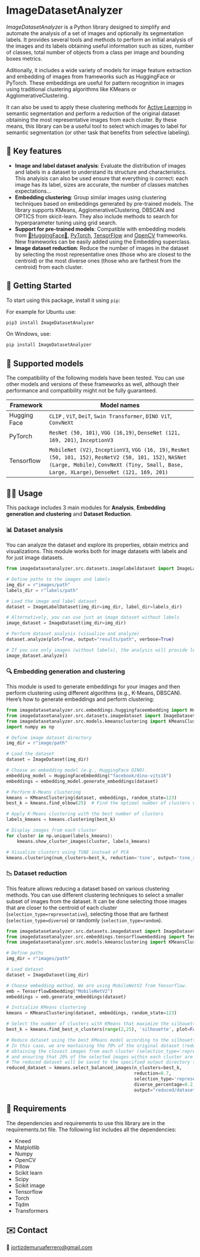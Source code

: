 # ImageDatasetAnalyzer

*ImageDatasetAnalyzer* is a Python library designed to simplify and automate the analysis of a set of images and optionally its segmentation labels. It provides several tools and methods to perform an initial analysis of the images and its labels obtaining useful information such as sizes, number of classes, total number of objects from a class per image and bounding boxes metrics. 

Aditionally, it includes a wide variety of models for image feature extraction and embedding of images from frameworks such as HuggingFace or PyTorch. These embeddings are useful for pattern recognition in images using traditional clustering algorithms like KMeans or AgglomerativeClustering. 

It can also be used to apply these clustering methods for [Active Learning](https://en.wikipedia.org/wiki/Active_learning_(machine_learning)) in semantic segmentation and perform a reduction of the original dataset obtaining the most representative images from each cluster. By these means, this library can be a useful tool to select which images to label for semantic segmentation (or other task that benefits from selective labeling).

## 🔧 Key features

* **Image and label dataset analysis**: Evaluate the distribution of images and labels in a dataset to understand its structure and characteristics. This analyisis can also be used ensure that everything is correct: each image has its label, sizes are accurate, the number of classes matches expectations...
* **Embedding clustering**: Group similar images using clustering techniques based on embeddings generated by pre-trained models. The library supports KMeans, AgglomerativeClustering, DBSCAN and OPTICS from skicit-learn. They also include methods to search for hyperparameter tuning using grid search.
* **Support for pre-trained models**: Compatible with embedding models from [🤗HuggingFace🤗](https://huggingface.co/), [PyTorch](https://pytorch.org/), [TensorFlow](https://www.tensorflow.org/) and [OpenCV](https://opencv.org/) frameworks. New frameworks can be easily added using the Embedding superclass.
* **Image dataset reduction**: Reduce the number of images in the dataset by selecting the most representative ones (those who are closest to the centroid) or the most diverse ones (those who are farthest from the centroid) from each cluster.   

## 🚀 Getting Started

To start using this package, install it using `pip`:

For example for Ubuntu use:
```bash
pip3 install ImageDatasetAnalyzer
```

On Windows, use:
```bash
pip install ImageDatasetAnalyzer
```

## 🤖 Supported models

The compatibility of the following models have been tested. You can use other models and versions of these frameworks as well, although their performance and compatibility might not be fully guaranteed.

| Framework     | Model names     |   
|--------------------------|---------------------|
| Hugging Face             | ``CLIP`` , ``ViT``, ``DeiT``,   ``Swin Transformer``,  ``DINO ViT``, ``ConvNeXt``   | 
| PyTorch                  | ``ResNet (50, 101)``, ``VGG (16,19)``, ``DenseNet (121, 169, 201)``, ``InceptionV3``       | 
| Tensorflow               | ``MobileNet (V2)``, ``InceptionV3``, ``VGG (16, 19)``, ``ResNet (50, 101, 152)``,  ``ResNetV2 (50, 101, 152)``, ``NASNet (Large, Mobile)``, ``ConvNeXt (Tiny, Small, Base, Large, XLarge)``, ``DenseNet (121, 169, 201)`` | 

## 👩‍💻 Usage
This package includes 3 main modules for **Analysis**, **Embedding generation and clustering** and **Dataset Reduction**.

### 📊 Dataset analysis
You can analyze the dataset and explore its properties, obtain metrics and visualizations. This module works both for image datasets with labels and for just image datasets.

```python
from imagedatasetanalyzer.src.datasets.imagelabeldataset import ImageLabelDataset

# Define paths to the images and labels
img_dir = r"images/path"
labels_dir = r"labels/path"

# Load the image and label dataset
dataset = ImageLabelDataset(img_dir=img_dir, label_dir=labels_dir)

# Alternatively, you can use just an image dataset without labels
image_dataset = ImageDataset(img_dir=img_dir)

# Perform dataset analysis (visualize and analyze)
dataset.analyze(plot=True, output="results/path", verbose=True)

# If you use only images (without labels), the analysis will provide less information
image_dataset.analyze()
```

### 🔍 Embedding generation and clustering
This module is used to generate embeddings for your images and then perform clustering using different algorithms (e.g., K-Means, DBSCAN). Here’s how to generate embeddings and perform clustering:

```python
from imagedatasetanalyzer.src.embeddings.huggingfaceembedding import HuggingFaceEmbedding
from imagedatasetanalyzer.src.datasets.imagedataset import ImageDataset
from imagedatasetanalyzer.src.models.kmeansclustering import KMeansClustering
import numpy as np

# Define image dataset directory
img_dir = r"image/path"

# Load the dataset
dataset = ImageDataset(img_dir)

# Choose an embedding model (e.g., HuggingFace DINO).
embedding_model = HuggingFaceEmbedding("facebook/dino-vits16")
embeddings = embedding_model.generate_embeddings(dataset)

# Perform K-Means clustering
kmeans = KMeansClustering(dataset, embeddings, random_state=123)
best_k = kmeans.find_elbow(25)  # Find the optimal number of clusters using the elbow method

# Apply K-Means clustering with the best number of clusters
labels_kmeans = kmeans.clustering(best_k)

# Display images from each cluster
for cluster in np.unique(labels_kmeans):
    kmeans.show_cluster_images(cluster, labels_kmeans)

# Visualize clusters using TSNE instead of PCA
kmeans.clustering(num_clusters=best_k, reduction='tsne', output='tsne_reduction')
```

### 📉 Dataset reduction 
This feature allows reducing a dataset based on various clustering methods. You can use different clustering techniques to select a smaller subset of images from the dataset. It can be done selecting those images that are closer to the centroid of each cluster (```selection_type=representative```), selecting those that are farthest (```selection_type=diverse```) or randomly (```selection_type=random```).

```python
from imagedatasetanalyzer.src.datasets.imagedataset import ImageDataset
from imagedatasetanalyzer.src.embeddings.tensorflowembedding import TensorflowEmbedding
from imagedatasetanalyzer.src.models.kmeansclustering import KMeansClustering

# Define paths
img_dir = r"images/path"

# Load dataset
dataset = ImageDataset(img_dir)

# Choose embedding method. We are using MobileNetV2 from Tensorflow.
emb = TensorflowEmbedding("MobileNetV2")
embeddings = emb.generate_embeddings(dataset)

# Initialize KMeans clustering
kmeans = KMeansClustering(dataset, embeddings, random_state=123)

# Select the number of clusters with KMeans that maximize the silhouette score.
best_k = kmeans.find_best_n_clusters(range(2,25), 'silhouette', plot=False)

# Reduce dataset using the best KMeans model according to the silhouette score. 
# In this case, we are mantaining the 70% of the original dataset (reduction=0.7), 
# obtaining the closest images from each cluster (selection_type='representative') 
# and ensuring that 20% of the selected images within each cluster are diverse (diverse_percentage=0.2).
# The reduced dataset will be saved to the specified output directory ("reduced/dataset/path")
reduced_dataset = kmeans.select_balanced_images(n_clusters=best_k, 
                                                reduction=0.7, 
                                                selection_type='representative', 
                                                diverse_percentage=0.2, 
                                                output="reduced/dataset/path")
```

## 🧰 Requirements

The dependencies and requirements to use this library are in the requirements.txt file. The following list includes all the dependencies:

* Kneed 
* Matplotlib 
* Numpy
* OpenCV
* Pillow
* Scikit learn
* Scipy
* Scikit image
* Tensorflow
* Torch
* Tqdm
* Transformers

## ✉️ Contact 

📧 jortizdemuruaferrero@gmail.com